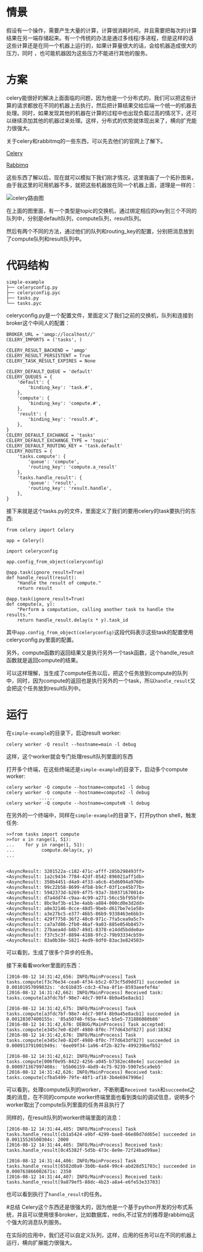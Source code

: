 
# 情景
假设有一个操作，需要产生大量的计算，计算很消耗时间，并且需要把每次的计算结果在另一端存储起来。有一个传统的办法是通过多线程/多进程，但是这样的话这些计算还是在同一个机器上运行的，如果计算量很大的话，会给机器造成很大的压力，同时 ，也可能机器因为这些压力不能进行其他的服务。

# 方案
celery能很好的解决上面面临的问题，因为他是一个分布式的，我们可以把这些计算的请求都放在不同的机器上去执行，然后把计算结果交给后端一个统一的机器去处理。同时，如果发现其他的机器在计算的过程中也出现负载过高的情况下，还可以继续添加其他的机器过来处理。这样，分布式的优势就体现出来了，横向扩充能力很强大。

关于celery和rabbitmq的一些东西，可以先去他们的官网上了解下。

<a href="http://docs.jinkan.org/docs/celery/index.html" target="_blank">Celery</a>

<a href="https://www.rabbitmq.com" target="_blank">Rabbimq</a>


这些东西了解以后，现在就可以模拟下我们刚才情况，这里我画了一个拓扑图来，由于我这里的可用机器不多，就把这些机器放在同一个机器上面，道理是一样的：

![celery路由图](https://github.com/page1990/celery-simple-example/blob/master/route.png)

在上面的图里面，有一个类型是topic的交换机，通过绑定相应的key到三个不同的队列中，分别是default队列，compute队列，result队列。

然后有两个不同的方法，通过他们的队列和routing_key的配置，分别把消息放到了compute队列和result队列中。

# 代码结构

```
simple-example
├── celeryconfig.py
├── celeryconfig.pyc
├── tasks.py
└── tasks.pyc
```

celeryconfig.py是一个配置文件，里面定义了我们之前的交换机，队列和连接到broker这个中间人的配置：

```
BROKER_URL = 'amqp://localhost//'
CELERY_IMPORTS = ('tasks', )

CELERY_RESULT_BACKEND = 'amqp'
CELERY_RESULT_PERSISTENT = True
CELERY_TASK_RESULT_EXPIRES = None

CELERY_DEFAULT_QUEUE = 'default'
CELERY_QUEUES = {
    'default': {
        'binding_key': 'task.#',
    },
    'compute': {
        'binding_key': 'compute.#',
    },
    'result': {
        'binding_key': 'result.#',
    },
}
CELERY_DEFAULT_EXCHANGE = 'tasks'
CELERY_DEFAULT_EXCHANGE_TYPE = 'topic'
CELERY_DEFAULT_ROUTING_KEY = 'task.default'
CELERY_ROUTES = {
    'tasks.compute': {
        'queue': 'compute',
        'routing_key': 'compute.a_result'
    },
    'tasks.handle_result': {
        'queue': 'result',
        'routing_key': 'result.handle',
    },
}
```

接下来就是这个tasks.py的文件，里面定义了我们的要用celery的task要执行的东西:

```
from celery import Celery

app = Celery()

import celeryconfig

app.config_from_object(celeryconfig)

@app.task(ignore_result=True)
def handle_result(result):
    "Handle the result of compute."
    return result

@app.task(ignore_result=True)
def compute(x, y):
    "Perform a computation, calling another task to handle the results."
    return handle_result.delay(x * y).task_id
```

其中`app.config_from_object(celeryconfig)`这段代码表示这些task的配置使用celeryconfig.py里面的配置。

另外，compute函数的返回结果又是执行另外一个task函数，这个handle_result函数就是返回compute的结果。

可以这样理解，当生成了compute任务以后，把这个任务放到compute的队列中，同时，因为compute的返回也是执行另外的一个task，所以`handle_result`又会把这个任务放到result队列中。

# 运行

在`simple-example`的目录下，启动result worker:

```
celery worker -Q result --hostname=main -l debug
```

这样，这个worker就会专门处理result队列里面的东西

打开多个终端，在这些终端还是`simple-example`的目录下，启动多个compute worker:

```
celery worker -Q compute --hostname=compute1 -l debug
celery worker -Q compute --hostname=compute2 -l debug
            ......
celery worker -Q compute --hostname=computeN -l debug
```


在另外的一个终端中，同样在`simple-example`的目录下，打开python shell，触发任务:

```
>>from tasks import compute
>>for x in range(1, 51):
...    for y in range(1, 51):
...          compute.delay(x, y)
...


<AsyncResult: 3201522a-c182-471c-afff-285b298493ff>
<AsyncResult: 1a2c9434-7784-42df-8542-896021aff1db>
<AsyncResult: 350b4451-d4a9-4f33-a6c6-45d6094a9760>
<AsyncResult: 99c22b58-8699-4fb8-b9cf-03f1ce45b77b>
<AsyncResult: 5942373d-b269-4f75-93a7-3b9371670014>
<AsyncResult: d7a4dd74-c9aa-4c99-a271-56cc5bf95bfd>
<AsyncResult: 8bc9af3b-e13e-4abb-a884-000cd0e3d2dd>
<AsyncResult: a8e32146-0cce-48d5-9beb-d617be7e1e58>
<AsyncResult: a3e27bc5-e377-46b5-86b9-9338463e6bb3>
<AsyncResult: 429f7758-36f2-40c0-971c-7fa5cea9a5c7>
<AsyncResult: ca7a7d86-2fb0-46af-9a03-885e054b8457>
<AsyncResult: 27baea4d-b8b7-49d1-8378-e14dd5bdde0a>
<AsyncResult: f37c5c3f-8894-4188-9fc2-79b93334cb59>
<AsyncResult: 83a0b38e-5821-4ed9-8df0-83ac3e824503>
```

可以看到，生成了很多个异步的任务。

接下来看看worker里面的东西：

```
[2016-08-12 14:31:42,656: INFO/MainProcess] Task tasks.compute[f3c76e34-cea0-4f34-b5c2-073cf5d9dd71] succeeded in 0.00101957099832s: 'dc61b835-cdc3-47ea-8f1e-8593aeefef4a'
[2016-08-12 14:31:42,662: INFO/MainProcess] Received task: tasks.compute[a3fdc7bf-98e7-4dc7-90f4-8b9a45e8acb1]

[2016-08-12 14:31:42,675: INFO/MainProcess] Task tasks.compute[a3fdc7bf-98e7-4dc7-90f4-8b9a45e8acb1] succeeded in 0.00128307400155s: '85a50740-f65a-4ac5-b5e5-731886080b86'
[2016-08-12 14:31:42,676: DEBUG/MainProcess] Task accepted: tasks.compute[e345c7e0-82df-4980-8f0c-7f7d643df827] pid:18362
[2016-08-12 14:31:42,676: INFO/MainProcess] Task tasks.compute[e345c7e0-82df-4980-8f0c-7f7d643df827] succeeded in 0.000913791001949s: '6ee09f34-1a96-4f2b-827e-499239befb52'

[2016-08-12 14:31:42,612: INFO/MainProcess] Task tasks.compute[006f0e95-8422-4256-a045-b7382ec48e4e] succeeded in 0.000971367997408s: 'b5b06159-4bd9-4c75-9239-5907e5ca9eb5'
[2016-08-12 14:31:42,626: INFO/MainProcess] Received task: tasks.compute[cfba5499-79fe-48f1-af18-3b4e6947996e]
```

可以看到，处理compute队列的worker，不断刷着`Received task`和`succeeded`之类的消息，在不同的compute worker终端里面也看到类似的调试信息，说明多个worker取出了compute队列里面的任务并且执行了

同样的，在result队列的worker终端里面的消息：

```
[2016-08-12 14:31:44,405: INFO/MainProcess] Task tasks.handle_result[cb1a5424-a9bf-4299-bae8-66e80d7dd65e] succeeded in 0.00115526500304s: 2000
[2016-08-12 14:31:44,405: INFO/MainProcess] Received task: tasks.handle_result[0c45382f-5d5b-473c-8e9e-72f24bad99ae]

[2016-08-12 14:31:44,406: INFO/MainProcess] Task tasks.handle_result[6582d0a9-3b0b-4ad4-99c4-abd28d51703c] succeeded in 0.000763866002671s: 2350
[2016-08-12 14:31:44,407: INFO/MainProcess] Received task: tasks.handle_result[9a879ef5-88dc-4b23-a8a4-e6fe53e33703]
```

也可以看到执行了`handle_result`的任务。

#总结
Celery这个东西还是很强大的，因为他是一个基于python开发的分布式系统，并且可以使用很多broker，比如数据库，redis,不过官方的推荐是rabbimq这个强大的消息队列服务。

在实际的应用中，我们还可以自定义队列，这样，应用的任务可以在不同的机器上运行，横向扩展能力很强大。
